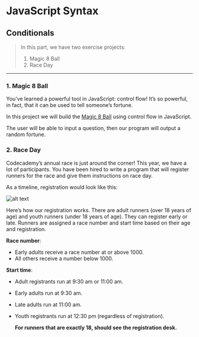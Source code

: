 # JavaScript Syntax
## Conditionals

> In this part, we have two exercise projects:
> 1. Magic 8 Ball
> 2. Race Day

---

### **1. Magic 8 Ball**

   You’ve learned a powerful tool in JavaScript: control flow! It’s so powerful, in fact, that it can be used to tell someone’s fortune.
   
   In this project we will build the [Magic 8 Ball](https://en.wikipedia.org/wiki/Magic_8-Ball) using control flow in JavaScript.
   
   The user will be able to input a question, then our program will output a random fortune.
   
### **2. Race Day**

   Codecademy’s annual race is just around the corner! This year, we have a lot of participants. You have been hired to write a program that will register runners for the race and give them instructions on race day.

   As a timeline, registration would look like this:

![alt text](https://content.codecademy.com/projects/introduction-to-javascript/learn-javascript-control-flow/race-day/raceday-timeline.svg)
   
   Here’s how our registration works. There are adult runners (over 18 years of age) and youth runners (under 18 years of age). They can register early or late. Runners are assigned a race number and start time based on their age and registration.

**Race number**:
- Early adults receive a race number at or above 1000.
- All others receive a number below 1000.

**Start time**:
- Adult registrants run at 9:30 am or 11:00 am.
- Early adults run at 9:30 am.
- Late adults run at 11:00 am.
- Youth registrants run at 12:30 pm (regardless of registration).

   **For runners that are exactly 18, should see the registration desk.**
